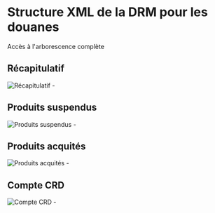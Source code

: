 Structure XML de la DRM pour les douanes
========================================

Accès à l'arborescence complète

Récapitulatif
-------------

![Récapitulatif](arbo-recap.jpg) - 

Produits suspendus
------------------

![Produits suspendus](arbo-produits-suspendus.jpg) - 

Produits acquités
-----------------

![Produits acquités](arbo-produits-acquites.jpg) - 

Compte CRD
----------

![Compte CRD](arbo-compte-crd.jpg) - 


